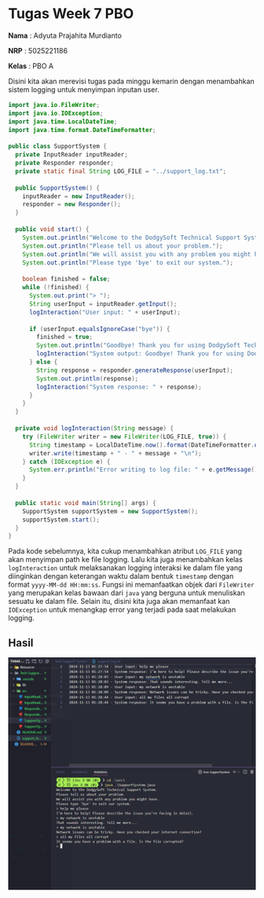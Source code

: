 # **Tugas Week 7 PBO**

**Nama** : Adyuta Prajahita Murdianto

**NRP** : 5025221186

**Kelas** : PBO A

Disini kita akan merevisi tugas pada minggu kemarin dengan menambahkan sistem logging untuk menyimpan inputan user.

```java
import java.io.FileWriter;
import java.io.IOException;
import java.time.LocalDateTime;
import java.time.format.DateTimeFormatter;

public class SupportSystem {
  private InputReader inputReader;
  private Responder responder;
  private static final String LOG_FILE = "../support_log.txt";

  public SupportSystem() {
    inputReader = new InputReader();
    responder = new Responder();
  }

  public void start() {
    System.out.println("Welcome to the DodgySoft Technical Support System.");
    System.out.println("Please tell us about your problem.");
    System.out.println("We will assist you with any problem you might have.");
    System.out.println("Please type 'bye' to exit our system.");

    boolean finished = false;
    while (!finished) {
      System.out.print("> ");
      String userInput = inputReader.getInput();
      logInteraction("User input: " + userInput);

      if (userInput.equalsIgnoreCase("bye")) {
        finished = true;
        System.out.println("Goodbye! Thank you for using DodgySoft Technical Support.");
        logInteraction("System output: Goodbye! Thank you for using DodgySoft Technical Support.");
      } else {
        String response = responder.generateResponse(userInput);
        System.out.println(response);
        logInteraction("System response: " + response);
      }
    }
  }

  private void logInteraction(String message) {
    try (FileWriter writer = new FileWriter(LOG_FILE, true)) {
      String timestamp = LocalDateTime.now().format(DateTimeFormatter.ofPattern("yyyy-MM-dd HH:mm:ss"));
      writer.write(timestamp + " - " + message + "\n");
    } catch (IOException e) {
      System.err.println("Error writing to log file: " + e.getMessage());
    }
  }

  public static void main(String[] args) {
    SupportSystem supportSystem = new SupportSystem();
    supportSystem.start();
  }
}
```
Pada kode sebelumnya, kita cukup menambahkan atribut `LOG_FILE` yang akan menyimpan path ke file logging. Lalu kita juga menambahkan kelas `logInteraction` untuk melaksanakan logging interaksi ke dalam file yang diinginkan dengan keterangan waktu dalam bentuk `timestamp` dengan format `yyyy-MM-dd HH:mm:ss`. Fungsi ini memanfaatkan objek dari `FileWriter` yang merupakan kelas bawaan dari `java` yang berguna untuk menuliskan sesuatu ke dalam file. Selain itu, disini kita juga akan memanfaat kan `IOException` untuk menangkap error yang terjadi pada saat melakukan logging.

## **Hasil**

![alt text](Resource/image.png)